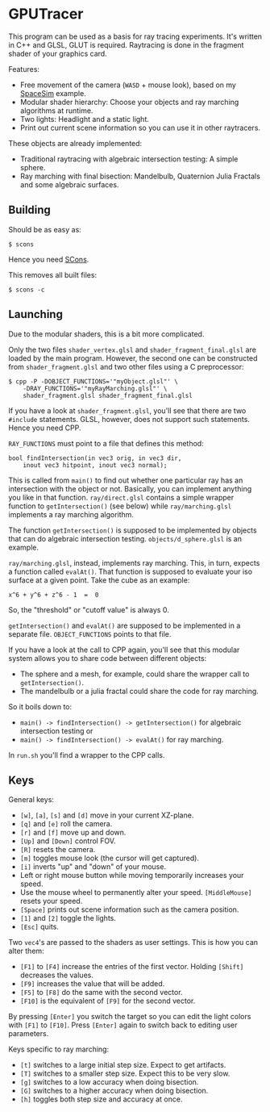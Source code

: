 GPUTracer
=========

This program can be used as a basis for ray tracing experiments. It's
written in C++ and GLSL, GLUT is required. Raytracing is done in the
fragment shader of your graphics card.

Features:

* Free movement of the camera (`WASD` + mouse look), based on my
  [SpaceSim](http://github.com/vain/SpaceSim) example.
* Modular shader hierarchy: Choose your objects and ray marching
  algorithms at runtime.
* Two lights: Headlight and a static light.
* Print out current scene information so you can use it in other
  raytracers.

These objects are already implemented:

* Traditional raytracing with algebraic intersection testing: A simple
  sphere.
* Ray marching with final bisection: Mandelbulb, Quaternion Julia
  Fractals and some algebraic surfaces.


Building
--------

Should be as easy as:

	$ scons

Hence you need [SCons](http://www.scons.org/).

This removes all built files:

	$ scons -c


Launching
---------

Due to the modular shaders, this is a bit more complicated.

Only the two files `shader_vertex.glsl` and `shader_fragment_final.glsl`
are loaded by the main program. However, the second one can be
constructed from `shader_fragment.glsl` and two other files using a C
preprocessor:

	$ cpp -P -DOBJECT_FUNCTIONS='"myObject.glsl"' \
		-DRAY_FUNCTIONS='"myRayMarching.glsl"' \
		shader_fragment.glsl shader_fragment_final.glsl

If you have a look at `shader_fragment.glsl`, you'll see that there are
two `#include` statements. GLSL, however, does not support such
statements. Hence you need CPP.

`RAY_FUNCTIONS` must point to a file that defines this method:

	bool findIntersection(in vec3 orig, in vec3 dir,
		inout vec3 hitpoint, inout vec3 normal);

This is called from `main()` to find out whether one particular ray has
an intersection with the object or not. Basically, you can implement
anything you like in that function. `ray/direct.glsl` contains a simple
wrapper function to `getIntersection()` (see below) while
`ray/marching.glsl` implements a ray marching algorithm.

The function `getIntersection()` is supposed to be implemented by
objects that can do algebraic intersection testing.
`objects/d_sphere.glsl` is an example.

`ray/marching.glsl`, instead, implements ray marching. This, in
turn, expects a function called `evalAt()`. That function is supposed to
evaluate your iso surface at a given point. Take the cube as an example:

	x^6 + y^6 + z^6 - 1  =  0

So, the "threshold" or "cutoff value" is always 0.

`getIntersection()` and `evalAt()` are supposed to be implemented in a
separate file. `OBJECT_FUNCTIONS` points to that file.

If you have a look at the call to CPP again, you'll see that this
modular system allows you to share code between different objects:

* The sphere and a mesh, for example, could share the wrapper call to
  `getIntersection()`.
* The mandelbulb or a julia fractal could share the code for ray
  marching.

So it boils down to:

* `main() -> findIntersection() -> getIntersection()` for algebraic
  intersection testing or
* `main() -> findIntersection() -> evalAt()` for ray marching.

In `run.sh` you'll find a wrapper to the CPP calls.


Keys
----

General keys:

* `[w]`, `[a]`, `[s]` and `[d]` move in your current XZ-plane.
* `[q]` and `[e]` roll the camera.
* `[r]` and `[f]` move up and down.
* `[Up]` and `[Down]` control FOV.
* `[R]` resets the camera.
* `[m]` toggles mouse look (the cursor will get captured).
* `[i]` inverts "up" and "down" of your mouse.
* Left or right mouse button while moving temporarily increases your
  speed.
* Use the mouse wheel to permanently alter your speed. `[MiddleMouse]`
  resets your speed.
* `[Space]` prints out scene information such as the camera position.
* `[1]` and `[2]` toggle the lights.
* `[Esc]` quits.

Two `vec4`'s are passed to the shaders as user settings. This is how you
can alter them:

* `[F1]` to `[F4]` increase the entries of the first vector. Holding
  `[Shift]` decreases the values.
* `[F9]` increases the value that will be added.
* `[F5]` to `[F8]` do the same with the second vector.
* `[F10]` is the equivalent of `[F9]` for the second vector.

By pressing `[Enter]` you switch the target so you can edit the light
colors with `[F1]` to `[F10]`. Press `[Enter]` again to switch back to
editing user parameters.

Keys specific to ray marching:

* `[t]` switches to a large initial step size. Expect to get artifacts.
* `[T]` switches to a smaller step size. Expect this to be very slow.
* `[g]` switches to a low accuracy when doing bisection.
* `[G]` switches to a higher accuracy when doing bisection.
* `[h]` toggles both step size and accuracy at once.
